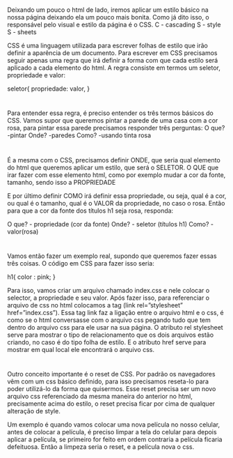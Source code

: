 #

Deixando um pouco o html de lado, iremos aplicar um estilo básico na nossa página deixando ela um pouco mais bonita. Como já dito isso, o responsável pelo visual e estilo da página é o CSS.
C - cascading
S - style
S - sheets

CSS é uma linguagem utilizada para escrever folhas de estilo que irão definir a aparência de um documento. Para escrever em CSS precisamos seguir apenas uma regra que irá definir a forma com que cada estilo será aplicado a cada elemento do html. A regra consiste em termos um seletor, propriedade e valor:

seletor{
	propriedade: valor,
}

#

Para entender essa regra, é preciso entender os três termos básicos do CSS. Vamos supor que queremos pintar a parede de uma casa com a cor rosa, para pintar essa parede precisamos responder três perguntas:
O que?    -pintar
Onde?     -paredes
Como?     -usando tinta rosa

#

É a mesma com o CSS, precisamos definir ONDE, que seria qual elemento do html que queremos aplicar um estilo, que será o SELETOR.
O QUE que irar fazer com esse elemento html, como por exemplo mudar a cor da fonte, tamanho, sendo isso a PROPRIEDADE

E por último definir COMO irá definir essa propriedade, ou seja, qual é a cor, ou qual é o tamanho, qual é o VALOR da propriedade, no caso o rosa.
Então para que a cor da fonte dos títulos h1 seja rosa, responda:

O que?    - propriedade (cor da fonte)
Onde?     - seletor (títulos h1)
Como?     - valor(rosa)

#

Vamos então fazer um exemplo real, supondo que queremos fazer essas três coisas. O código em CSS para fazer isso seria:

 h1{
	color : pink;
}

Para isso, vamos criar um arquivo chamado index.css e nele colocar o selector, a propriedade e seu valor.
Após fazer isso, para referenciar o arquivo de css no html colocamos a tag (link rel=”stylesheet” href=”index.css”).  Essa tag link faz a ligação entre o arquivo html e o css, é como se o html conversasse com o arquivo css pegando tudo que tem dentro do arquivo css para ele usar na sua página. O atributo rel stylesheet serve para mostrar o tipo de relacionamento que os dois arquivos estão criando, no caso é do tipo folha de estilo. E o atributo href serve para mostrar em qual local ele encontrará o arquivo css.

#

Outro conceito importante é o reset de CSS. Por padrão os navegadores vêm com um css básico definido, para isso precisamos reseta-lo para poder utilizá-lo da forma que quisermos. 
Esse reset precisa ser um novo arquivo css referenciado da mesma maneira do anterior no html, precisamente acima do estilo, o reset precisa ficar por cima de qualquer alteração de style. 

Um exemplo é quando vamos colocar uma nova película no nosso celular, antes de colocar a película, é preciso limpar a tela do celular para depois aplicar a película, se primeiro for feito em ordem contraria a película ficaria defeituosa. Então a limpeza seria o reset, e a película nova o css.

#
